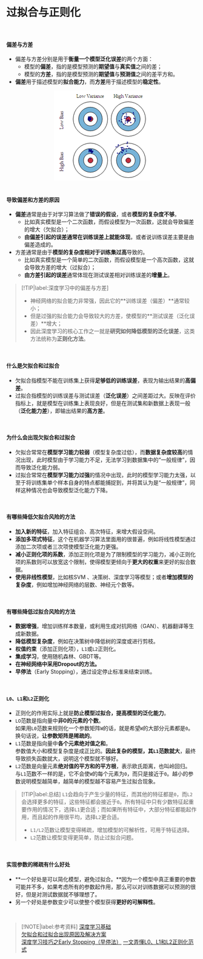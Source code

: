 # 过拟合与正则化

</br>

#### 偏差与方差

- 偏差与方差分别是用于**衡量一个模型泛化误差**的两个方面：
  - 模型的**偏差**，指的是模型预测的**期望值**与**真实值**之间的差；
  - 模型的**方差**，指的是模型预测的**期望值**与**预测值**之间的差平方和。
- **偏差**用于描述模型的**拟合能力**，而**方差**用于描述模型的**稳定性**。

<div align=center><img src="img/偏差和方差.png"/></div>

</br>

#### 导致偏差和方差的原因

- **偏差**通常是由于对学习算法做了**错误的假设**，或者**模型的复杂度不够**。
  - 比如真实模型是一个二次函数，而假设模型为一次函数，这就会导致偏差的增大（欠拟合）；
  - **由偏差引起的误差通常在训练误差上就能体现**，或者说训练误差主要是由偏差造成的。
- 方差通常是由于**模型的复杂度相对于训练集过高**导致的。
  - 比如真实模型是一个简单的二次函数，而假设模型是一个高次函数，这就会导致方差的增大（过拟合）；
  - **由方差引起的误差**通常体现在测试误差相对训练误差的**增量上**。

> [!TIP|label:深度学习中的偏差与方差]
> - 神经网络的拟合能力非常强，因此它的**训练误差（偏差）**通常较小；
> - 但是过强的拟合能力会导致较大的方差，使模型的**测试误差（泛化误差）**增大；
> - 因此深度学习的核心工作之一就是**研究如何降低模型的泛化误差**，这类方法统称为**正则化方法**。

</br>

#### 什么是欠拟合和过拟合

- 欠拟合指模型不能在训练集上获得**足够低的训练误差**，表现为输出结果的**高偏差**。
- 过拟合指模型的训练误差与测试误差（**泛化误差**）之间差距过大。反映在评价指标上，就是模型在训练集上表现良好，但是在测试集和新数据上表现一般（**泛化能力差**），即输出结果的**高方差**。

</br>

#### 为什么会出现欠拟合和过拟合

- 欠拟合常常在**模型学习能力较弱**（模型复杂度过低），而**数据复杂度较高**的情况出现，此时模型由于学习能力不足，无法学习到数据集中的“一般规律”，因而导致泛化能力弱。
- 过拟合常常在**模型学习能力过强**的情况中出现，此时的模型学习能力太强，以至于将训练集单个样本自身的特点都能捕捉到，并将其认为是“一般规律”，同样这种情况也会导致模型泛化能力下降。

</br>

#### 有哪些降低欠拟合风险的方法
- **加入新的特征**，加入特征组合、高次特征，来增大假设空间。
- **添加多项式特征**，这个在机器学习算法里面用的很普遍，例如将线性模型通过添加二次项或者三次项使模型泛化能力更强。
- **减小正则化项的系数**，添加正则化项是为了限制模型的学习能力，减小正则化项的系数则可以放宽这个限制，使得模型更倾向于**更大的权重**来更好的拟合数据。
- **使用非线性模型**，比如核SVM 、决策树、深度学习等模型；或者**增加模型的复杂度**，例如增加神经网络的层数、神经元个数等。

</br>

#### 有哪些降低过拟合风险的方法
- **数据增强**，增加训练样本数量，或利用生成对抗网络（GAN）、机器翻译等生成新数据。
- **降低模型复杂度**，例如在决策树中降低树的深度或进行剪枝。
- **权值约束**（添加正则化项），`L1`或`L2`正则化。</br>
- **集成学习**，使用随机森林、GBDT等。
- **在神经网络中采用Dropout的方法。**
- **早停法**（Early Stopping），通过设定停止标准来结束训练。

</br>

#### `L0`、`L1`和`L2`正则化

- 正则化的作用实际上就是**防止模型过拟合，提高模型的泛化能力**。
- `LO`范数是指向量中**非0的元素的个数**。</br>
  如果用`L0`范数来规则化一个参数矩阵`W`的话，就是希望`W`的大部分元素都是`0`。换句话说，**让参数矩阵是稀疏的**。
- `L1`范数是指向量中**各个元素绝对值之和**。</br>
  参数值大小和模型复杂度是成正比的。**因此复杂的模型，其`L1`范数就大**，最终导致损失函数就大，说明这个模型就不够好。
- `L2`范数是向量元素**绝对值的平方和的平方根**，表示欧氏距离，也叫岭回归。</br>
  与`L1`范数不一样的是，它不会使`W`的每个元素为`0`，而只是接近于`0`。越小的参数说明模型越简单，越简单的模型越不容易产生过拟合现象。

> [!TIP|label:总结]
> `L1`会趋向于产生少量的特征，而其他的特征都是`0`，而`L2`会选择更多的特征，这些特征都会接近于`0`。所有特征中只有少数特征起重要作用的情况下，选择`L1`更合适；而如果所有特征中，大部分特征都能起作用，而且起的作用很平均，选择`L2`更合适。
> - `L1/L2`范数让模型变得稀疏，增加模型的可解析性，可用于特征选择。
> - `L2`范数让模型变得更简单，防止过拟合问题。

</br>

#### 实现参数的稀疏有什么好处

- **一个好处是可以简化模型，避免过拟合。**因为一个模型中真正重要的参数可能并不多，如果考虑所有的参数起作用，那么可以对训练数据可以预测的很好，但是对测试数据就不够理想了。
- 另一个好处是参数变少可以使整个模型获得**更好的可解释性**。

</br>

> [!NOTE|label:参考资料]
> [深度学习基础](https://github.com/imhuay/Algorithm_Interview_Notes-Chinese/blob/master/A-%E6%B7%B1%E5%BA%A6%E5%AD%A6%E4%B9%A0/A-%E6%B7%B1%E5%BA%A6%E5%AD%A6%E4%B9%A0%E5%9F%BA%E7%A1%80.md)</br>
> [欠拟合和过拟合出现原因及解决方案](https://www.cnblogs.com/zhhfan/p/10476761.html)</br>
> [深度学习技巧之Early Stopping（早停法）](https://www.datalearner.com/blog/1051537860479157)
> [一文弄懂L0、L1和L2正则化范式](https://blog.csdn.net/oTengYue/article/details/89644170)
